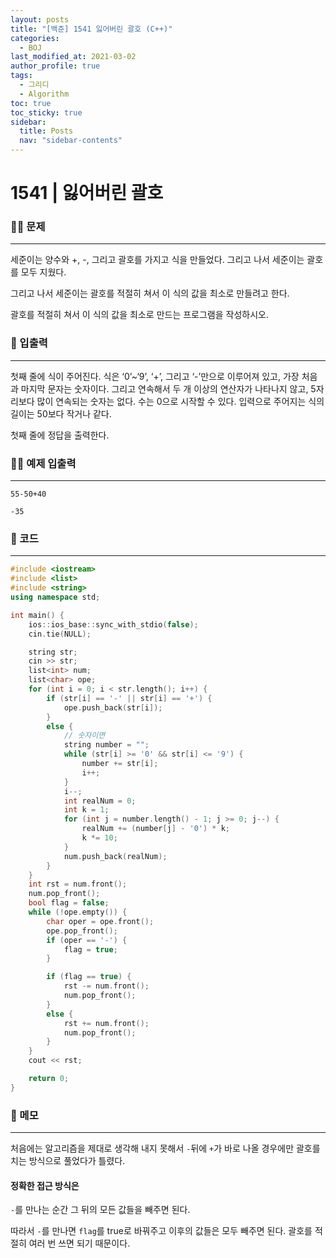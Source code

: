 ```yaml
---
layout: posts
title: "[백준] 1541 잃어버린 괄호 (C++)"
categories:
  - BOJ
last_modified_at: 2021-03-02
author_profile: true
tags:
  - 그리디
  - Algorithm
toc: true
toc_sticky: true
sidebar:
  title: Posts
  nav: "sidebar-contents"
---
```


# 1541 | 잃어버린 괄호


### 🙋‍♀️ 문제

-----

세준이는 양수와 +, -, 그리고 괄호를 가지고 식을 만들었다. 그리고 나서 세준이는 괄호를 모두 지웠다.

그리고 나서 세준이는 괄호를 적절히 쳐서 이 식의 값을 최소로 만들려고 한다.

괄호를 적절히 쳐서 이 식의 값을 최소로 만드는 프로그램을 작성하시오.

### 🙌 입출력

-----

첫째 줄에 식이 주어진다. 식은 ‘0’~‘9’, ‘+’, 그리고 ‘-’만으로 이루어져 있고, 가장 처음과 마지막 문자는 숫자이다. 그리고 연속해서 두 개 이상의 연산자가 나타나지 않고, 5자리보다 많이 연속되는 숫자는 없다. 수는 0으로 시작할 수 있다. 입력으로 주어지는 식의 길이는 50보다 작거나 같다.

첫째 줄에 정답을 출력한다.

### 🙋‍♂️ 예제 입출력

-----

```
55-50+40
```

```
-35
```

### 🚀 코드

-----

```c++
#include <iostream>
#include <list>
#include <string>
using namespace std;

int main() {
	ios::ios_base::sync_with_stdio(false);
	cin.tie(NULL);

	string str;
	cin >> str;
	list<int> num;
	list<char> ope;
	for (int i = 0; i < str.length(); i++) {
		if (str[i] == '-' || str[i] == '+') {
			ope.push_back(str[i]);
		}
		else {
			// 숫자이면
			string number = "";
			while (str[i] >= '0' && str[i] <= '9') {
				number += str[i];
				i++;
			}
			i--;
			int realNum = 0;
			int k = 1;
			for (int j = number.length() - 1; j >= 0; j--) {
				realNum += (number[j] - '0') * k;
				k *= 10;
			}
			num.push_back(realNum);
		}
	}
	int rst = num.front();
	num.pop_front();
	bool flag = false;
	while (!ope.empty()) {
		char oper = ope.front();
		ope.pop_front();
		if (oper == '-') {
			flag = true;
		}

		if (flag == true) {
			rst -= num.front();
			num.pop_front();
		}
		else {
			rst += num.front();
			num.pop_front();
		}
	}
	cout << rst;

	return 0;
}
```

### 🌠 메모

-----

처음에는 알고리즘을 제대로 생각해 내지 못해서 ```-```뒤에 ```+```가 바로 나올 경우에만 괄호를 치는 방식으로 풀었다가 틀렸다.

#### 정확한 접근 방식은
 ```-```를 만나는 순간 그 뒤의 모든 값들을 빼주면 된다.

따라서 ```-```를 만나면 ```flag```를 true로 바꿔주고 이후의 값들은 모두 빼주면 된다. 괄호를 적절히 여러 번 쓰면 되기 때문이다.
